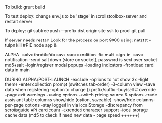 To build:
grunt build

To test deploy:
change env.js to be 'stage' in scrollstoolbox-server and restart server

To deploy:
git subtree push --prefix dist origin site
ssh to prod, git pull

If server needs restart
Look for the process on port 9000 using: netstat -tulpn
kill #PID
node app &


ALPHA
-solve throttle/db save race condition
-fix multi-sign-in
-save notification
-send salt down (store on socket), password is sent over socket md5+salt
-login/register modal popups
-loading indicators
-frontload card data in main


DURING ALPHA/POST-LAUNCH
-exclude
-options to not show 3x
-light theme
-enter collection prompt (switches tab-order)
-3-column view
-save data when registering
-option to change () prefix/suffix
-buy/sell # override
-page exit warnings
-saving options
-switch pricing source & options
-trade assistant table columns show/hide (option, saveable)
-show/hide columns-per-page options
-stay logged in via localStorage
-discrepancy from scrollsguide API card count
-extended character support
-local storage cache data (md5 to check if need new data - page speed ++++++)